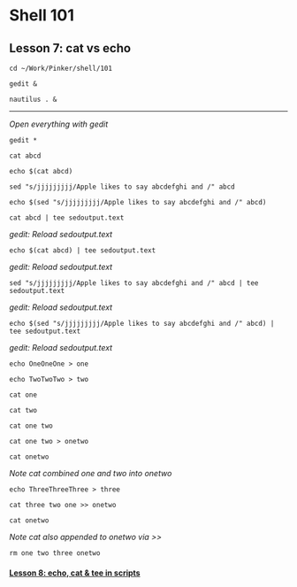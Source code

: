 # Shell 101
## Lesson 7: cat vs echo

`cd ~/Work/Pinker/shell/101`

`gedit &`

`nautilus . &`
___

*Open everything with gedit*

`gedit *`

`cat abcd`

`echo $(cat abcd)`

`sed "s/jjjjjjjjj/Apple likes to say abcdefghi and /" abcd`

`echo $(sed "s/jjjjjjjjj/Apple likes to say abcdefghi and /" abcd)`

`cat abcd | tee sedoutput.text`

*gedit: Reload sedoutput.text*

`echo $(cat abcd) | tee sedoutput.text`

*gedit: Reload sedoutput.text*

`sed "s/jjjjjjjjj/Apple likes to say abcdefghi and /" abcd | tee sedoutput.text`

*gedit: Reload sedoutput.text*

`echo $(sed "s/jjjjjjjjj/Apple likes to say abcdefghi and /" abcd) | tee sedoutput.text`

*gedit: Reload sedoutput.text*

`echo OneOneOne > one`

`echo TwoTwoTwo > two`

`cat one`

`cat two`

`cat one two`

`cat one two > onetwo`

`cat onetwo`

*Note cat combined one and two into onetwo*

`echo ThreeThreeThree > three`

`cat three two one >> onetwo`

`cat onetwo`

*Note cat also appended to onetwo via >>*

`rm one two three onetwo`

#### [Lesson 8: echo, cat & tee in scripts](https://github.com/inkVerb/pinker/blob/master/101-shell/Lesson-08.md)
